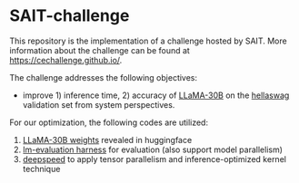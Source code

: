 # SAIT-challenge

This repository is the implementation of a challenge hosted by SAIT.
More information about the challenge can be found at https://cechallenge.github.io/.

The challenge addresses the following objectives:
- improve 1) inference time, 2) accuracy of [LLaMA-30B](https://github.com/facebookresearch/llama) on the [hellaswag](https://paperswithcode.com/dataset/hellaswag) validation set from system perspectives.




For our optimization, the following codes are utilized:
1. [LLaMA-30B weights](https://huggingface.co/decapoda-research/llama-30b-hf) revealed in huggingface
2. [lm-evaluation harness](https://github.com/YounghunGo/lm-evaluation-harness) for evaluation (also support model parallelism)
3. [deepspeed](https://github.com/microsoft/DeepSpeed) to apply tensor parallelism and inference-optimized kernel technique 
   
